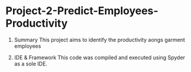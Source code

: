 # Project-2-Predict-Employees-Productivity

1. Summary
This project aims to identify the productivity aongs garment employees

2. IDE & Framework
This code was compiled and executed using Spyder as a sole IDE.

